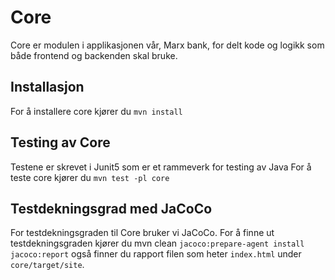 # Core
Core er modulen i applikasjonen vår, Marx bank, for delt kode og logikk som både frontend og backenden skal bruke.

## Installasjon
For å installere core kjører du `mvn install`

## Testing av Core
Testene er skrevet i Junit5 som er et rammeverk for testing av Java
For å teste core kjører du `mvn test -pl core`

## Testdekningsgrad med JaCoCo
For testdekningsgraden til Core bruker vi JaCoCo.
For å finne ut testdekningsgraden kjører du mvn clean `jacoco:prepare-agent install jacoco:report` også finner du rapport filen som heter `index.html` under `core/target/site`.